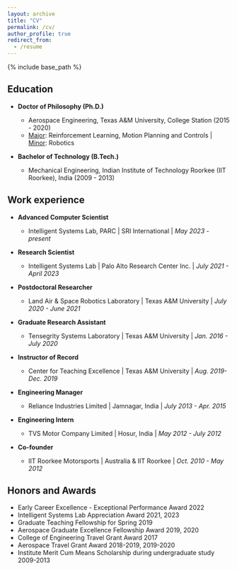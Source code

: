```yaml
---
layout: archive
title: "CV"
permalink: /cv/
author_profile: true
redirect_from:
  - /resume
---
```


{% include base_path %}

Education
------
* **Doctor of Philosophy (Ph.D.)** 
  * Aerospace Engineering, Texas A&M University, College Station (2015 - 2020)
  * <ins>Major</ins>: Reinforcement Learning, Motion Planning and Controls \| <ins>Minor</ins>: Robotics

  
* **Bachelor of Technology (B.Tech.)**
  * Mechanical Engineering, Indian Institute of Technology Roorkee (IIT Roorkee), India (2009 - 2013)

Work experience
------

* **Advanced Computer Scientist**
  * Intelligent Systems Lab, PARC \| SRI International \| *May 2023 - present*
  
* **Research Scientist**
  * Intelligent Systems Lab \| Palo Alto Research Center Inc. \| *July 2021 - April 2023*

* **Postdoctoral Researcher**
  * Land Air & Space Robotics Laboratory \| Texas A&M University \| *July 2020 - June 2021*

* **Graduate Research Assistant**
  * Tensegrity Systems Laboratory \| Texas A&M University \| *Jan. 2016 - July 2020*

* **Instructor of Record**
  * Center for Teaching Excellence \| Texas A&M University \| *Aug. 2019- Dec. 2019*
  
* **Engineering Manager**
  * Reliance Industries Limited  \| Jamnagar, India \| *July 2013 - Apr. 2015*

* **Engineering Intern**
  * TVS Motor Company Limited  \| Hosur, India \| *May 2012 - July 2012*

* **Co-founder**
  *  IIT Roorkee Motorsports  \| Australia & IIT Roorkee \| *Oct. 2010 - May 2012* 
  
  
Honors and Awards
------
* Early Career Excellence - Exceptional Performance Award 2022
* Intelligent Systems Lab Appreciation Award 2021, 2023
* Graduate Teaching Fellowship for Spring 2019
* Aerospace Graduate Excellence Fellowship Award 2019, 2020
* College of Engineering Travel Grant Award 2017
* Aerospace Travel Grant Award 2018-2019, 2019-2020
* Institute Merit Cum Means Scholarship during undergraduate study 2009-2013

<!-- Leadership Positions and Professional Service
------ -->
